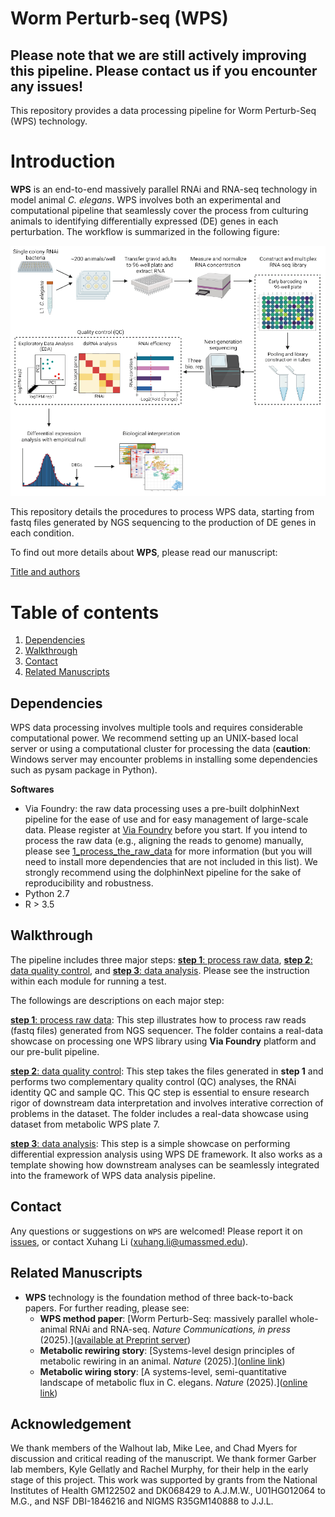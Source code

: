 # Worm Perturb-seq (WPS)
Please note that we are still actively improving this pipeline. Please contact us if you encounter any issues!
------------------------------------------------------------------------

This repository provides a data processing pipeline for Worm Perturb-Seq (WPS) technology.
# Introduction
**WPS** is an end-to-end massively parallel RNAi and RNA-seq technology in model animal _C. elegans_. WPS involves both an experimental and computational pipeline that seamlessly cover the process from culturing animals to identifying differentially expressed (DE) genes in each perturbation. The workflow is summarized in the following figure:

<img src="docs/WPS.png" width="600"/>

This repository details the procedures to process WPS data, starting from fastq files generated by NGS sequencing to the production of DE genes in each condition. 

To find out more details about **WPS**, please read our manuscript:

[Title and authors](https://bioRxiv_link)


# Table of contents
1. [Dependencies](#dependencies-)
2. [Walkthrough](#walkthrough)
3. [Contact](#contact)
4. [Related Manuscripts](#related-manuscripts)


## Dependencies<a name="dependencies"></a>

WPS data processing involves multiple tools and requires considerable computational power. We recommend setting up an UNIX-based local server or using a computational cluster for processing the data (__caution__: Windows server may encounter problems in installing some dependencies such as pysam package in Python). 

__Softwares__
* Via Foundry: the raw data processing uses a pre-built dolphinNext pipeline for the ease of use and for easy management of large-scale data. Please register at [Via Foundry](https://viafoundry.umassmed.edu) before you start. If you intend to process the raw data (e.g., aligning the reads to genome) manually, please see [1_process_the_raw_data](step1_process_raw_data/) for more information (but you will need to install more dependencies that are not included in this list). We strongly recommend using the dolphinNext pipeline for the sake of reproducibility and robustness.
* Python 2.7
* R > 3.5

## Walkthrough<a name="walkthrough"></a>

The pipeline includes three major steps: [__step 1__: process raw data](step1_process_raw_data), [__step 2__: data quality control](step2_quality_control), and [__step 3__: data analysis](step3_data_analysis). Please see the instruction within each module for running a test.

The followings are descriptions on each major step:

[__step 1__: process raw data](step1_process_raw_data): This step illustrates how to process raw reads (fastq files) generated from NGS sequencer. The folder contains a real-data showcase on processing one WPS library using **Via Foundry** platform and our pre-bulit pipeline.

[__step 2__: data quality control](step2_quality_control): This step takes the files generated in __step 1__ and performs two complementary quality control (QC) analyses, the RNAi identity QC and sample QC. This QC step is essential to ensure research rigor of downstream data interpretation and involves interative correction of problems in the dataset. The folder includes a real-data showcase using dataset from metabolic WPS plate 7. 

[__step 3__: data analysis](step3_data_analysis): This step is a simple showcase on performing differential expression analysis using WPS DE framework. It also works as a template showing how downstream analyses can be seamlessly integrated into the framework of WPS data analysis pipeline.


## Contact<a name="contact"></a>

Any questions or suggestions on `WPS` are welcomed! Please report it on [issues](https://github.com/XuhangLi/WPS/issues), or contact Xuhang Li ([xuhang.li@umassmed.edu](mailto:xuhang.li@umassmed.edu)).

## Related Manuscripts<a name="related-manuscripts"></a>
-  **WPS** technology is the foundation method of three back-to-back papers. For further reading, please see: 
    -   **WPS method paper**: [Worm
Perturb-Seq: massively parallel whole-animal RNAi and RNA-seq. <em>Nature Communications, in press</em> (2025).]([available at Preprint server](https://www.biorxiv.org/content/10.1101/2025.02.02.636107v1))
    -   **Metabolic rewiring story**: [Systems-level design
principles of metabolic rewiring in an animal. <em>Nature</em> (2025).]([online link](https://www.nature.com/articles/s41586-025-08636-5))
    -   **Metabolic wiring story**: [A systems-level,
semi-quantitative landscape of metabolic flux in C. elegans. <em>Nature</em> (2025).]([online link](https://www.nature.com/articles/s41586-025-08635-6))

## Acknowledgement
We thank members of the Walhout lab, Mike Lee, and Chad Myers for discussion and critical reading of the manuscript. We thank former Garber lab members, Kyle Gellatly and Rachel Murphy, for their help in the early stage of this project. This work was supported by grants from the National Institutes of Health GM122502 and DK068429 to A.J.M.W., U01HG012064 to M.G., and NSF DBI-1846216 and NIGMS R35GM140888 to J.J.L.
